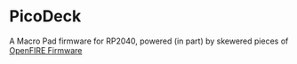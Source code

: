 # PicoDeck
A Macro Pad firmware for RP2040, powered (in part) by skewered pieces of [OpenFIRE Firmware](https://github.com/TeamOpenFIRE/OpenFIRE-Firmware)
